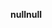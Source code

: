 <span data-ttu-id="105a8-101">**null**</span><span class="sxs-lookup"><span data-stu-id="105a8-101">**null**</span></span>